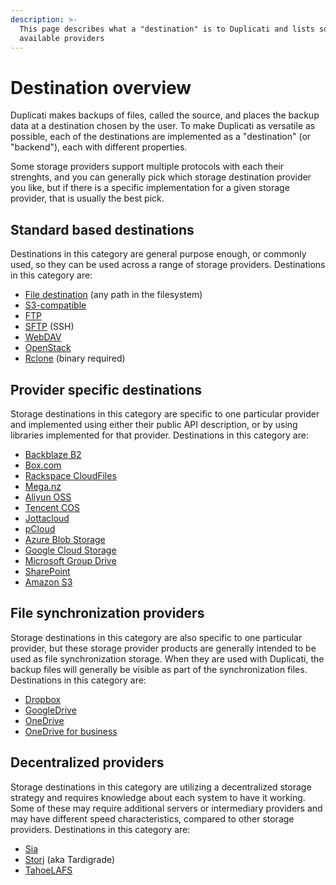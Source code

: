 ```yaml
---
description: >-
  This page describes what a "destination" is to Duplicati and lists some of the
  available providers
---
```


# Destination overview

Duplicati makes backups of files, called the source, and places the backup data at a destination chosen by the user. To make Duplicati as versatile as possible, each of the destinations are implemented as a "destination" (or "backend"), each with different properties.

Some storage providers support multiple protocols with each their strenghts, and you can generally pick which storage destination provider you like, but if there is a specific implementation for a given storage provider, that is usually the best pick.

## Standard based destinations

Destinations in this category are general purpose enough, or commonly used, so they can be used across a range of storage providers. Destinations in this category are:

* [File destination](standard-based-destinations/file-destination.md) (any path in the filesystem)
* [S3-compatible](standard-based-destinations/s3-compatible-destination.md)
* [FTP](standard-based-destinations/ftp-destination.md)
* [SFTP](standard-based-destinations/sftp-ssh-destination.md) (SSH)
* [WebDAV](standard-based-destinations/webdav-destination.md)
* [OpenStack](standard-based-destinations/openstack-destination.md)
* [Rclone](standard-based-destinations/rclone-destination.md) (binary required)

## Provider specific destinations

Storage destinations in this category are specific to one particular provider and implemented using either their public API description, or by using libraries implemented for that provider. Destinations in this category are:

* [Backblaze B2](provider-specific-destinations/backblaze-b2-destination.md)
* [Box.com](provider-specific-destinations/box.com-destination.md)
* [Rackspace CloudFiles](provider-specific-destinations/rackspace-cloudfiles-destination.md)
* [Mega.nz](provider-specific-destinations/mega.nz-destination.md)
* [Aliyun OSS](provider-specific-destinations/aliyun-oss-destination.md)
* [Tencent COS](provider-specific-destinations/tencent-cos-destination.md)
* [Jottacloud](provider-specific-destinations/jottacloud-destination.md)
* [pCloud](provider-specific-destinations/pcloud-destination.md)
* [Azure Blob Storage](provider-specific-destinations/azure-blob-storage-destination.md)
* [Google Cloud Storage](provider-specific-destinations/google-cloud-storage-destination.md)
* [Microsoft Group Drive](provider-specific-destinations/microsoft-group-destination.md)
* [SharePoint](provider-specific-destinations/sharepoint-destination.md)
* [Amazon S3](provider-specific-destinations/amazon-s3-destination.md)

## File synchronization providers

Storage destinations in this category are also specific to one particular provider, but these storage provider products are generally intended to be used as file synchronization storage. When they are used with Duplicati, the backup files will generally be visible as part of the synchronization files. Destinations in this category are:

* [Dropbox](file-synchronization-providers/dropbox-destination.md)
* [GoogleDrive](file-synchronization-providers/googledrive-destination.md)
* [OneDrive](file-synchronization-providers/onedrive-destination.md)
* [OneDrive for business](file-synchronization-providers/onedrive-for-business-destination.md)

## Decentralized providers

Storage destinations in this category are utilizing a decentralized storage strategy and requires knowledge about each system to have it working. Some of these may require additional servers or intermediary providers and may have different speed characteristics, compared to other storage providers. Destinations in this category are:

* [Sia](decentralized-providers/sia-destination.md)
* [Storj](decentralized-providers/storj-destination.md) (aka Tardigrade)
* [TahoeLAFS](decentralized-providers/tahoelafs-destination.md)
